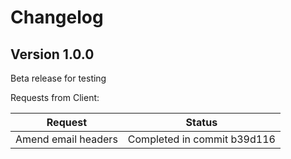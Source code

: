 Changelog
=========

## Version 1.0.0
Beta release for testing

Requests from Client:

|Request|Status|
|---|---|
|Amend email headers|Completed in commit b39d116 |
